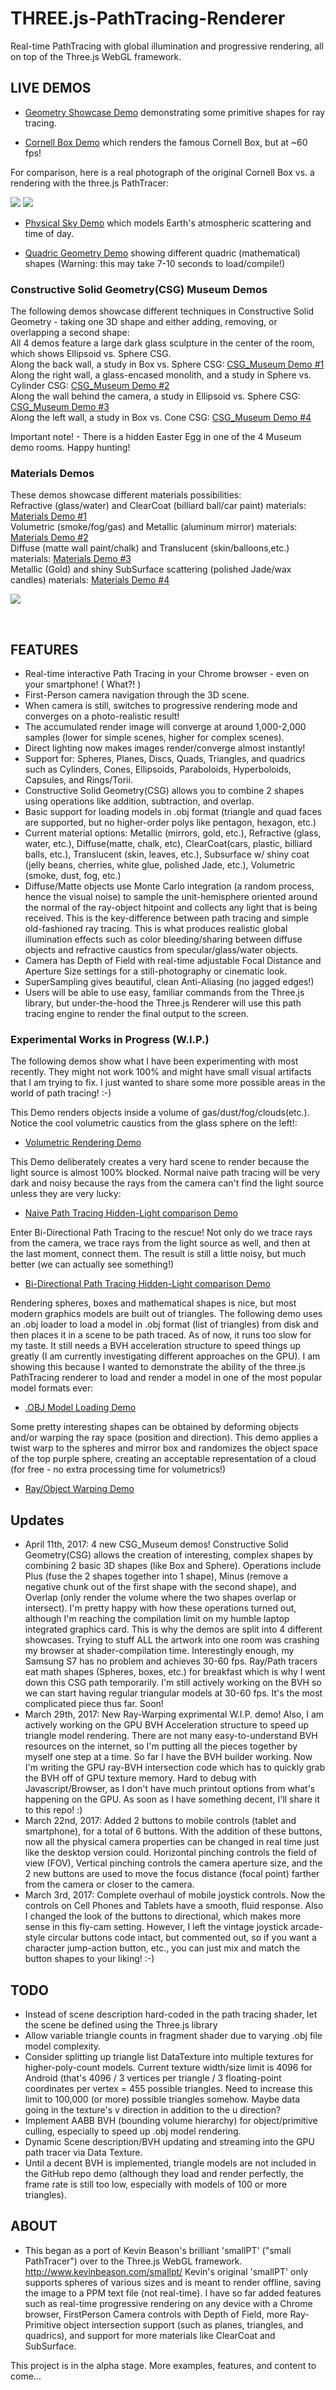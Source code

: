 # THREE.js-PathTracing-Renderer
Real-time PathTracing with global illumination and progressive rendering, all on top of the Three.js WebGL framework.

<h2>LIVE DEMOS</h2>

* [Geometry Showcase Demo](https://erichlof.github.io/THREE.js-PathTracing-Renderer/ThreeJS_PathTracing_Renderer_GeometryShowcase.html) demonstrating some primitive shapes for ray tracing.

* [Cornell Box Demo](https://erichlof.github.io/THREE.js-PathTracing-Renderer/ThreeJS_PathTracing_Renderer_CornellBox_DirectLighting.html) which renders the famous Cornell Box, but at ~60 fps!

For comparison, here is a real photograph of the original Cornell Box vs. a rendering with the three.js PathTracer:

![](readme-Images/measured.jpg) ![](readme-Images/CornellBox-Render0.png)

* [Physical Sky Demo](https://erichlof.github.io/THREE.js-PathTracing-Renderer/ThreeJS_PathTracing_Renderer_SkyModel.html) which models Earth's atmospheric scattering and time of day.

* [Quadric Geometry Demo](https://erichlof.github.io/THREE.js-PathTracing-Renderer/ThreeJS_PathTracing_Renderer_QuadricGeometryShowcase.html) showing different quadric (mathematical) shapes (Warning: this may take 7-10 seconds to load/compile!)

<h3>Constructive Solid Geometry(CSG) Museum Demos</h3>

The following demos showcase different techniques in Constructive Solid Geometry - taking one 3D shape and either adding, removing, or overlapping a second shape: <br>
All 4 demos feature a large dark glass sculpture in the center of the room, which shows Ellipsoid vs. Sphere CSG. <br>
Along the back wall, a study in Box vs. Sphere CSG: [CSG_Museum Demo #1](https://erichlof.github.io/THREE.js-PathTracing-Renderer/ThreeJS_PathTracing_Renderer_CSG_Museum_1.html) <br>
Along the right wall, a glass-encased monolith, and a study in Sphere vs. Cylinder CSG: [CSG_Museum Demo #2](https://erichlof.github.io/THREE.js-PathTracing-Renderer/ThreeJS_PathTracing_Renderer_CSG_Museum_2.html) <br>
Along the wall behind the camera, a study in Ellipsoid vs. Sphere CSG: [CSG_Museum Demo #3](https://erichlof.github.io/THREE.js-PathTracing-Renderer/ThreeJS_PathTracing_Renderer_CSG_Museum_3.html) <br>
Along the left wall, a study in Box vs. Cone CSG: [CSG_Museum Demo #4](https://erichlof.github.io/THREE.js-PathTracing-Renderer/ThreeJS_PathTracing_Renderer_CSG_Museum_4.html) <br>

Important note! - There is a hidden Easter Egg in one of the 4 Museum demo rooms.  Happy hunting!

<h3>Materials Demos</h3>

These demos showcase different materials possibilities: <br>
Refractive (glass/water) and ClearCoat (billiard ball/car paint) materials: [Materials Demo #1](https://erichlof.github.io/THREE.js-PathTracing-Renderer/ThreeJS_PathTracing_Renderer_MaterialsShowcase_1.html) <br>
Volumetric (smoke/fog/gas) and Metallic (aluminum mirror) materials: [Materials Demo #2](https://erichlof.github.io/THREE.js-PathTracing-Renderer/ThreeJS_PathTracing_Renderer_MaterialsShowcase_2.html) <br>
Diffuse (matte wall paint/chalk) and Translucent (skin/balloons,etc.) materials: [Materials Demo #3](https://erichlof.github.io/THREE.js-PathTracing-Renderer/ThreeJS_PathTracing_Renderer_MaterialsShowcase_3.html) <br>
Metallic (Gold) and shiny SubSurface scattering (polished Jade/wax candles) materials: [Materials Demo #4](https://erichlof.github.io/THREE.js-PathTracing-Renderer/ThreeJS_PathTracing_Renderer_MaterialsShowcase_4.html) <br>

![](readme-Images/threejsPathTracing.png)

<br>
<h2>FEATURES</h2>

* Real-time interactive Path Tracing in your Chrome browser - even on your smartphone! ( What?! )
* First-Person camera navigation through the 3D scene.
* When camera is still, switches to progressive rendering mode and converges on a photo-realistic result!
* The accumulated render image will converge at around 1,000-2,000 samples (lower for simple scenes, higher for complex scenes).
* Direct lighting now makes images render/converge almost instantly!
* Support for: Spheres, Planes, Discs, Quads, Triangles, and quadrics such as Cylinders, Cones, Ellipsoids, Paraboloids, Hyperboloids, Capsules, and Rings/Torii.
* Constructive Solid Geometry(CSG) allows you to combine 2 shapes using operations like addition, subtraction, and overlap.
* Basic support for loading models in .obj format (triangle and quad faces are supported, but no higher-order polys like pentagon, hexagon, etc.)
* Current material options: Metallic (mirrors, gold, etc.), Refractive (glass, water, etc.), Diffuse(matte, chalk, etc), ClearCoat(cars, plastic, billiard balls, etc.), Translucent (skin, leaves, etc.), Subsurface w/ shiny coat (jelly beans, cherries, white glue, polished Jade, etc.), Volumetric (smoke, dust, fog, etc.)
* Diffuse/Matte objects use Monte Carlo integration (a random process, hence the visual noise) to sample the unit-hemisphere oriented around the normal of the ray-object hitpoint and collects any light that is being received.  This is the key-difference between path tracing and simple old-fashioned ray tracing.  This is what produces realistic global illumination effects such as color bleeding/sharing between diffuse objects and refractive caustics from specular/glass/water objects.
* Camera has Depth of Field with real-time adjustable Focal Distance and Aperture Size settings for a still-photography or cinematic look.
* SuperSampling gives beautiful, clean Anti-Aliasing (no jagged edges!)
* Users will be able to use easy, familiar commands from the Three.js library, but under-the-hood the Three.js Renderer will use this path tracing engine to render the final output to the screen.

<h3>Experimental Works in Progress (W.I.P.)</h3>

The following demos show what I have been experimenting with most recently.  They might not work 100% and might have small visual artifacts that I am trying to fix.  I just wanted to share some more possible areas in the world of path tracing! :-) <br>

This Demo renders objects inside a volume of gas/dust/fog/clouds(etc.).  Notice the cool volumetric caustics from the glass sphere on the left!: <br>

* [Volumetric Rendering Demo](https://erichlof.github.io/THREE.js-PathTracing-Renderer/ThreeJS_PathTracing_Renderer_VolumetricRendering.html) <br>

This Demo deliberately creates a very hard scene to render because the light source is almost 100% blocked.  Normal naive path tracing will be very dark and noisy because the rays from the camera can't find the light source unless they are very lucky: <br>

* [Naive Path Tracing Hidden-Light comparison Demo](https://erichlof.github.io/THREE.js-PathTracing-Renderer/ThreeJS_PathTracing_Renderer_CompareUni-Directional.html) <br>

Enter Bi-Directional Path Tracing to the rescue!  Not only do we trace rays from the camera, we trace rays from the light source as well, and then at the last moment, connect them.  The result is still a little noisy, but much better (we can actually see something!)<br>

* [Bi-Directional Path Tracing Hidden-Light comparison Demo](https://erichlof.github.io/THREE.js-PathTracing-Renderer/ThreeJS_PathTracing_Renderer_Bi-Directional_PathTracer.html) <br>

Rendering spheres, boxes and mathematical shapes is nice, but most modern graphics models are built out of triangles.  The following demo uses an .obj loader to load a model in .obj format (list of triangles) from disk and then places it in a scene to be path traced.  As of now, it runs too slow for my taste.  It still needs a BVH acceleration structure to speed things up greatly (I am currently investigating different approaches on the GPU). I am showing this because I wanted to demonstrate the ability of the three.js PathTracing renderer to load and render a model in one of the most popular model formats ever: <br>

* [.OBJ Model Loading Demo](https://erichlof.github.io/THREE.js-PathTracing-Renderer/ThreeJS_PathTracing_Renderer_OBJModel_Loader.html)<br>

Some pretty interesting shapes can be obtained by deforming objects and/or warping the ray space (position and direction).  This demo applies a twist warp to the spheres and mirror box and randomizes the object space of the top purple sphere, creating an acceptable representation of a cloud (for free - no extra processing time for volumetrics!)
* [Ray/Object Warping Demo](https://erichlof.github.io/THREE.js-PathTracing-Renderer/ThreeJS_PathTracing_Renderer_RayWarping.html)<br>

<h2>Updates</h2>

* April 11th, 2017: 4 new CSG_Museum demos!  Constructive Solid Geometry(CSG) allows the creation of interesting, complex shapes by combining 2 basic 3D shapes (like Box and Sphere).  Operations include Plus (fuse the 2 shapes together into 1 shape), Minus (remove a negative chunk out of the first shape with the second shape), and Overlap (only render the volume where the two shapes overlap or intersect).  I'm pretty happy with how these operations turned out, although I'm reaching the compilation limit on my humble laptop integrated graphics card.  This is why the demos are split into 4 different showcases.  Trying to stuff ALL the artwork into one room was crashing my browser at shader-compilation time.  Interestingly enough, my Samsung S7 has no problem and achieves 30-60 fps.  Ray/Path tracers eat math shapes (Spheres, boxes, etc.) for breakfast which is why I went down this CSG path temporarily.  I'm still actively working on the BVH so we can start having regular triangular models at 30-60 fps. It's the most complicated piece thus far.  Soon! 
* March 29th, 2017: New Ray-Warping exprimental W.I.P. demo!  Also, I am actively working on the GPU BVH Acceleration structure to speed up triangle model rendering.  There are not many easy-to-understand BVH resources on the internet, so I'm putting all the pieces together by myself one step at a time.  So far I have the BVH builder working.  Now I'm writing the GPU ray-BVH intersection code which has to quickly grab the BVH off of GPU texture memory.  Hard to debug with Javascript/Browser, as I don't have much printout options from what's happening on the GPU.  As soon as I have something decent, I'll share it to this repo!  :) <br>
* March 22nd, 2017: Added 2 buttons to mobile controls (tablet and smartphone), for a total of 6 buttons.  With the addition of these buttons, now all the physical camera properties can be changed in real time just like the desktop version could.  Horizontal pinching controls the field of view (FOV), Vertical pinching controls the camera aperture size, and the 2 new buttons are used to move the focus distance (focal point) farther from the camera or closer to the camera. <br>
* March 3rd, 2017: Complete overhaul of mobile joystick controls.  Now the controls on Cell Phones and Tablets have a smooth, fluid response.  Also I changed the look of the buttons to directional, which makes more sense in this fly-cam setting.  However, I left the vintage joystick arcade-style circular buttons code intact, but commented out, so if you want a character jump-action button, etc., you can just mix and match the button shapes to your liking! :-) <br>

<h2>TODO</h2>

* Instead of scene description hard-coded in the path tracing shader, let the scene be defined using the Three.js library
* Allow variable triangle counts in fragment shader due to varying .obj file model complexity.
* Consider splitting up triangle list DataTexture into multiple textures for higher-poly-count models.  Current texture width/size limit is 4096 for Android (that's 4096 / 3 vertices per triangle / 3 floating-point coordinates per vertex = 455 possible triangles.  Need to increase this limit to 100,000 (or more) possible triangles somehow.  Maybe data going in the texture's v direction in addition to the u direction?
* Implement AABB BVH (bounding volume hierarchy) for object/primitive culling, especially to speed up .obj model rendering.
* Dynamic Scene description/BVH updating and streaming into the GPU path tracer via Data Texture.
* Until a decent BVH is implemented, triangle models are not included in the GitHub repo demo (although they load and render perfectly, the frame rate is still too low, especially with models of 100 or more triangles). <br>

<h2>ABOUT</h2>

* This began as a port of Kevin Beason's brilliant 'smallPT' ("small PathTracer") over to the Three.js WebGL framework.  http://www.kevinbeason.com/smallpt/  Kevin's original 'smallPT' only supports spheres of various sizes and is meant to render offline, saving the image to a PPM text file (not real-time). I have so far added features such as real-time progressive rendering on any device with a Chrome browser, FirstPerson Camera controls with Depth of Field, more Ray-Primitive object intersection support (such as planes, triangles, and quadrics), and support for more materials like ClearCoat and SubSurface. <br>

This project is in the alpha stage.  More examples, features, and content to come...
